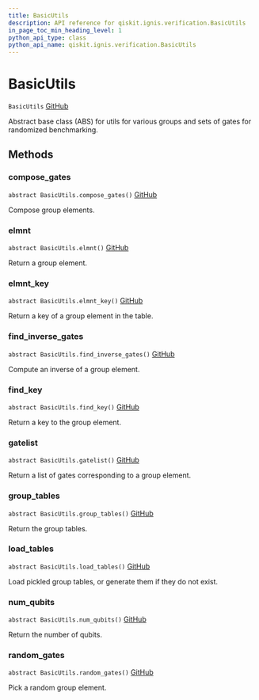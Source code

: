 ```yaml
---
title: BasicUtils
description: API reference for qiskit.ignis.verification.BasicUtils
in_page_toc_min_heading_level: 1
python_api_type: class
python_api_name: qiskit.ignis.verification.BasicUtils
---
```


# BasicUtils

<span id="qiskit.ignis.verification.BasicUtils" />

`BasicUtils` [GitHub](https://github.com/qiskit-community/qiskit-ignis/tree/stable/0.3/qiskit/ignis/verification/randomized_benchmarking/basic_utils.py "view source code")

Abstract base class (ABS) for utils for various groups and sets of gates for randomized benchmarking.

## Methods

### compose\_gates

<span id="qiskit.ignis.verification.BasicUtils.compose_gates" />

`abstract BasicUtils.compose_gates()` [GitHub](https://github.com/qiskit-community/qiskit-ignis/tree/stable/0.3/qiskit/ignis/verification/randomized_benchmarking/basic_utils.py "view source code")

Compose group elements.

### elmnt

<span id="qiskit.ignis.verification.BasicUtils.elmnt" />

`abstract BasicUtils.elmnt()` [GitHub](https://github.com/qiskit-community/qiskit-ignis/tree/stable/0.3/qiskit/ignis/verification/randomized_benchmarking/basic_utils.py "view source code")

Return a group element.

### elmnt\_key

<span id="qiskit.ignis.verification.BasicUtils.elmnt_key" />

`abstract BasicUtils.elmnt_key()` [GitHub](https://github.com/qiskit-community/qiskit-ignis/tree/stable/0.3/qiskit/ignis/verification/randomized_benchmarking/basic_utils.py "view source code")

Return a key of a group element in the table.

### find\_inverse\_gates

<span id="qiskit.ignis.verification.BasicUtils.find_inverse_gates" />

`abstract BasicUtils.find_inverse_gates()` [GitHub](https://github.com/qiskit-community/qiskit-ignis/tree/stable/0.3/qiskit/ignis/verification/randomized_benchmarking/basic_utils.py "view source code")

Compute an inverse of a group element.

### find\_key

<span id="qiskit.ignis.verification.BasicUtils.find_key" />

`abstract BasicUtils.find_key()` [GitHub](https://github.com/qiskit-community/qiskit-ignis/tree/stable/0.3/qiskit/ignis/verification/randomized_benchmarking/basic_utils.py "view source code")

Return a key to the group element.

### gatelist

<span id="qiskit.ignis.verification.BasicUtils.gatelist" />

`abstract BasicUtils.gatelist()` [GitHub](https://github.com/qiskit-community/qiskit-ignis/tree/stable/0.3/qiskit/ignis/verification/randomized_benchmarking/basic_utils.py "view source code")

Return a list of gates corresponding to a group element.

### group\_tables

<span id="qiskit.ignis.verification.BasicUtils.group_tables" />

`abstract BasicUtils.group_tables()` [GitHub](https://github.com/qiskit-community/qiskit-ignis/tree/stable/0.3/qiskit/ignis/verification/randomized_benchmarking/basic_utils.py "view source code")

Return the group tables.

### load\_tables

<span id="qiskit.ignis.verification.BasicUtils.load_tables" />

`abstract BasicUtils.load_tables()` [GitHub](https://github.com/qiskit-community/qiskit-ignis/tree/stable/0.3/qiskit/ignis/verification/randomized_benchmarking/basic_utils.py "view source code")

Load pickled group tables, or generate them if they do not exist.

### num\_qubits

<span id="qiskit.ignis.verification.BasicUtils.num_qubits" />

`abstract BasicUtils.num_qubits()` [GitHub](https://github.com/qiskit-community/qiskit-ignis/tree/stable/0.3/qiskit/ignis/verification/randomized_benchmarking/basic_utils.py "view source code")

Return the number of qubits.

### random\_gates

<span id="qiskit.ignis.verification.BasicUtils.random_gates" />

`abstract BasicUtils.random_gates()` [GitHub](https://github.com/qiskit-community/qiskit-ignis/tree/stable/0.3/qiskit/ignis/verification/randomized_benchmarking/basic_utils.py "view source code")

Pick a random group element.

